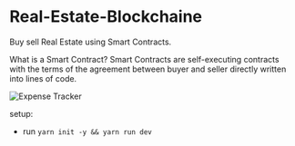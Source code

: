 # Real-Estate-Blockchaine

Buy sell Real Estate using Smart Contracts.

What is a Smart Contract? Smart Contracts are self-executing contracts with the terms of the agreement between buyer and seller directly written into lines of code.

![Expense Tracker](https://i.ibb.co/XCK65Bg/expence-app.png)

setup:

- run `yarn init -y && yarn run dev`
